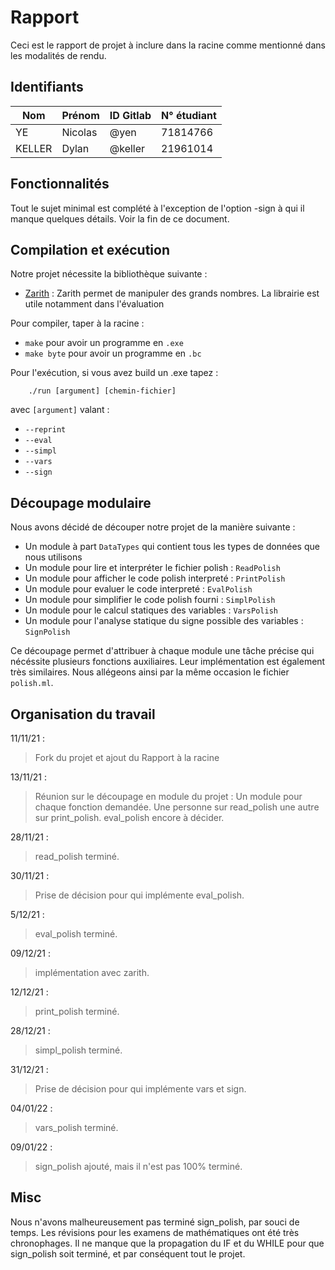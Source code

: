 # Rapport

Ceci est le rapport de projet à inclure dans la racine comme mentionné dans les modalités de rendu.

## Identifiants

<!-- Format : Nom, Prenom, Identifiant Gilab, N° étudiant -->

| Nom    | Prénom  | ID Gitlab | N° étudiant |
| ------ | ------- | --------- | ----------- |
| YE     | Nicolas | @yen      | 71814766    |
| KELLER | Dylan   | @keller   | 21961014    |

## Fonctionnalités

<!--
    Donnez une description précise des fonctionnalités implémentées
    par votre rendu - sujet minimal, extensions éventuelles,
    éventuellement parties non réalisées ou non encore fonctionnelles.
-->

Tout le sujet minimal est complété à l'exception de l'option -sign à qui il manque quelques détails.
Voir la fin de ce document.

## Compilation et exécution

<!--
    Documentez de façon précise la manière dont votre
    projet doit être compilé (normalement via dune) et exécuté (en donnant
    les options acceptées par votre programme). Précisez si vous vous êtes
    servi de bibliothèques externes, et donnez dans ce cas un pointeur
    vers leur documentation.
-->

Notre projet nécessite la bibliothèque suivante :

- [Zarith](https://github.com/ocaml/Zarith) : Zarith permet de manipuler des grands nombres. La librairie est utile notamment dans l'évaluation

Pour compiler, taper à la racine :

- `make` pour avoir un programme en `.exe`
- `make byte` pour avoir un programme en `.bc`

Pour l'exécution, si vous avez build un .exe tapez :

```
    ./run [argument] [chemin-fichier]
```

avec `[argument]` valant :

- `--reprint `
- `--eval`
- `--simpl`
- `--vars`
- `--sign`

## Découpage modulaire

<!--
    Donnez une description des traitements pris en charge par chaque
    module (.ml) de votre projet. Précisez le rôle et la nécessité
    de chaque module ajouté au dépôt initial.
-->

Nous avons décidé de découper notre projet de la manière suivante :

- Un module à part `DataTypes` qui contient tous les types de données que nous utilisons
- Un module pour lire et interpréter le fichier polish : `ReadPolish`
- Un module pour afficher le code polish interpreté : `PrintPolish`
- Un module pour evaluer le code interpreté : `EvalPolish`
- Un module pour simplifier le code polish fourni : `SimplPolish`
- Un module pour le calcul statiques des variables : `VarsPolish`
- Un module pour l'analyse statique du signe possible des variables : `SignPolish`

Ce découpage permet d'attribuer à chaque module une tâche précise qui nécéssite plusieurs fonctions auxiliaires.
Leur implémentation est également très similaires.
Nous allégeons ainsi par la même occasion le fichier `polish.ml`.

## Organisation du travail

<!--
    Cette partie est plus libre dans sa forme. Indiquez la manière
    dont les tâches ont été réparties entre les membres du groupe
    au cours du temps. Donnez une brève chronologie de votre travail
    sur ce projet au cours de ce semestre, avant et après le
    confinement.
-->

11/11/21 :

> Fork du projet et ajout du Rapport à la racine

13/11/21 :

> Réunion sur le découpage en module du projet :
> Un module pour chaque fonction demandée.
> Une personne sur read_polish une autre sur print_polish. eval_polish encore à décider.

28/11/21 :

> read_polish terminé.

30/11/21 :

> Prise de décision pour qui implémente eval_polish.

5/12/21 :

> eval_polish terminé.

09/12/21 :

> implémentation avec zarith.

12/12/21 :

> print_polish terminé.

28/12/21 :

> simpl_polish terminé.

31/12/21 :

> Prise de décision pour qui implémente vars et sign.

04/01/22 :

> vars_polish terminé.

09/01/22 :

> sign_polish ajouté, mais il n'est pas 100% terminé.

## Misc

<!--
    Cette partie est entièrement libre : remarques, suggestions,
    questions...
-->

Nous n'avons malheureusement pas terminé sign_polish, par souci de temps.
Les révisions pour les examens de mathématiques ont été très chronophages.
Il ne manque que la propagation du IF et du WHILE pour que sign_polish soit terminé, et par conséquent tout le projet.

